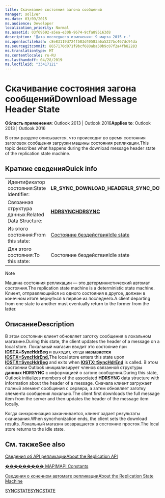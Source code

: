 ```yaml
---
title: Скачивание состояния загона сообщений
manager: soliver
ms.date: 03/09/2015
ms.audience: Developer
localization_priority: Normal
ms.assetid: 03f69592-a5ea-e30b-9674-9cfa895163d8
description: 'Дата последнего изменения: 9 марта 2015 г.'
ms.openlocfilehash: c8e83119d724f583d40583a6a5227bc467dc94da
ms.sourcegitcommit: 8657170d071f9bcf680aba50b9c07f2a4fb82283
ms.translationtype: MT
ms.contentlocale: ru-RU
ms.lasthandoff: 04/28/2019
ms.locfileid: "33417121"
---
```

# <a name="download-message-header-state"></a><span data-ttu-id="ec3cf-103">Скачивание состояния загона сообщений</span><span class="sxs-lookup"><span data-stu-id="ec3cf-103">Download Message Header State</span></span>

  
  
<span data-ttu-id="ec3cf-104">**Область применения**: Outlook 2013 | Outlook 2016</span><span class="sxs-lookup"><span data-stu-id="ec3cf-104">**Applies to**: Outlook 2013 | Outlook 2016</span></span> 
  
 <span data-ttu-id="ec3cf-105">В этом разделе описывается, что происходит во время состояния заголовок сообщения загрузки машины состояния репликации.</span><span class="sxs-lookup"><span data-stu-id="ec3cf-105">This topic describes what happens during the download message header state of the replication state machine.</span></span> 
  
## <a name="quick-info"></a><span data-ttu-id="ec3cf-106">Краткие сведения</span><span class="sxs-lookup"><span data-stu-id="ec3cf-106">Quick info</span></span>

|||
|:-----|:-----|
|<span data-ttu-id="ec3cf-107">Идентификатор состояния:</span><span class="sxs-lookup"><span data-stu-id="ec3cf-107">State Identifier:</span></span>  <br/> |<span data-ttu-id="ec3cf-108">**LR_SYNC_DOWNLOAD_HEADER**</span><span class="sxs-lookup"><span data-stu-id="ec3cf-108">**LR_SYNC_DOWNLOAD_HEADER**</span></span> <br/> |
|<span data-ttu-id="ec3cf-109">Связанная структура данных:</span><span class="sxs-lookup"><span data-stu-id="ec3cf-109">Related Data Structure:</span></span>  <br/> |<span data-ttu-id="ec3cf-110">**[HDRSYNC](hdrsync.md)**</span><span class="sxs-lookup"><span data-stu-id="ec3cf-110">**[HDRSYNC](hdrsync.md)**</span></span> <br/> |
|<span data-ttu-id="ec3cf-111">Из этого состояния:</span><span class="sxs-lookup"><span data-stu-id="ec3cf-111">From this state:</span></span>  <br/> |[<span data-ttu-id="ec3cf-112">Состояние бездействия</span><span class="sxs-lookup"><span data-stu-id="ec3cf-112">Idle state</span></span>](idle-state.md) <br/> |
|<span data-ttu-id="ec3cf-113">Для этого состояния:</span><span class="sxs-lookup"><span data-stu-id="ec3cf-113">To this state:</span></span>  <br/> |<span data-ttu-id="ec3cf-114">Состояние бездействия</span><span class="sxs-lookup"><span data-stu-id="ec3cf-114">Idle state</span></span>  <br/> |
   
> [!NOTE]
> <span data-ttu-id="ec3cf-115">Машина состояния репликации — это детерминистический автомат состояния.</span><span class="sxs-lookup"><span data-stu-id="ec3cf-115">The replication state machine is a deterministic state machine.</span></span> <span data-ttu-id="ec3cf-116">Клиент, отправляющийся из одного состояния в другое, должен в конечном итоге вернуться в первое из последнего.</span><span class="sxs-lookup"><span data-stu-id="ec3cf-116">A client departing from one state to another must eventually return to the former from the latter.</span></span> 
  
## <a name="description"></a><span data-ttu-id="ec3cf-117">Описание</span><span class="sxs-lookup"><span data-stu-id="ec3cf-117">Description</span></span>

<span data-ttu-id="ec3cf-118">В этом состоянии клиент обновляет заготку сообщения в локальном магазине.</span><span class="sxs-lookup"><span data-stu-id="ec3cf-118">During this state, the client updates the header of a message on a local store.</span></span> <span data-ttu-id="ec3cf-119">Локальный магазин вводит это состояние при **[IOSTX::SyncHdrBeg](iostx-synchdrbeg.md)** и выходит, когда **[называется IOSTX::SyncHdrEnd.](iostx-synchdrend.md)**</span><span class="sxs-lookup"><span data-stu-id="ec3cf-119">The local store enters this state upon **[IOSTX::SyncHdrBeg](iostx-synchdrbeg.md)** and exits when **[IOSTX::SyncHdrEnd](iostx-synchdrend.md)** is called.</span></span> <span data-ttu-id="ec3cf-120">В этом состоянии Outlook инициализирует членов связанной структуры **данных HDRSYNC** с информацией о загоне сообщения.</span><span class="sxs-lookup"><span data-stu-id="ec3cf-120">During this state, Outlook initializes members of the associated **HDRSYNC** data structure with information about the header of a message.</span></span> <span data-ttu-id="ec3cf-121">Сначала клиент загружает полный элемент сообщения с сервера, а затем обновляет заготку элемента сообщения локально.</span><span class="sxs-lookup"><span data-stu-id="ec3cf-121">The client first downloads the full message item from the server and then updates the header of the message item locally.</span></span> 
  
<span data-ttu-id="ec3cf-122">Когда синхронизация заканчивается, клиент задает результаты скачивания.</span><span class="sxs-lookup"><span data-stu-id="ec3cf-122">When syncrhonization ends, the client sets the download results.</span></span> <span data-ttu-id="ec3cf-123">Локальный магазин возвращается в состояние простоя.</span><span class="sxs-lookup"><span data-stu-id="ec3cf-123">The local store returns to the idle state.</span></span>
  
## <a name="see-also"></a><span data-ttu-id="ec3cf-124">См. также</span><span class="sxs-lookup"><span data-stu-id="ec3cf-124">See also</span></span>



[<span data-ttu-id="ec3cf-125">Сведения об API репликации</span><span class="sxs-lookup"><span data-stu-id="ec3cf-125">About the Replication API</span></span>](about-the-replication-api.md)
  
[<span data-ttu-id="ec3cf-126">��������� MAPI</span><span class="sxs-lookup"><span data-stu-id="ec3cf-126">MAPI Constants</span></span>](mapi-constants.md)
  
[<span data-ttu-id="ec3cf-127">Сведения о конечном автомате репликации</span><span class="sxs-lookup"><span data-stu-id="ec3cf-127">About the Replication State Machine</span></span>](about-the-replication-state-machine.md)
  
[<span data-ttu-id="ec3cf-128">SYNCSTATE</span><span class="sxs-lookup"><span data-stu-id="ec3cf-128">SYNCSTATE</span></span>](syncstate.md)

